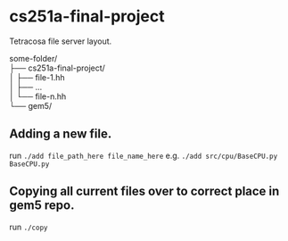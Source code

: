 # cs251a-final-project

Tetracosa file server layout.
  
some-folder/  
├── cs251a-final-project/  
│   ├── file-1.hh  
│   ├── ...  
│   └── file-n.hh  
└── gem5/  


## Adding a new file.
run `./add file_path_here file_name_here`
e.g. `./add src/cpu/BaseCPU.py BaseCPU.py`

## Copying all current files over to correct place in gem5 repo.
run `./copy`
